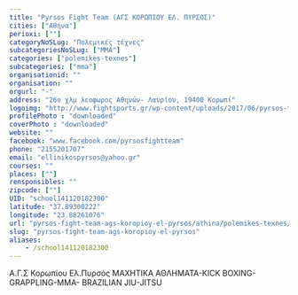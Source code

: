 ```yaml
---
title: "Pyrsos Fight Team (ΑΓΣ ΚΟΡΩΠΙΟΥ ΕΛ. ΠΥΡΣΟΣ)"
cities: ["Αθήνα"]
perioxi: [""]
categoryNoSLug: "Πολεμικές τέχνες"
subcategoriesNoSLug: ["MMA"]
categories: ["polemikes-texnes"]
subcategories: ["mma"]
organisationid: ""
organisation: ""
orgurl: "-"
address: "26ο χλμ λεοφωρος Αθηνών- Λαυρίου, 19400 Κορωπί"
logoimg: "http://www.fightsports.gr/wp-content/uploads/2017/06/pyrsos-fight-team-logo.jpg"
profilePhoto : "downloaded"
coverPhoto : "downloaded"
website: ""
facebook: "www.facebook.com/pyrsosfightteam"
phone: "2155201707"
email: "ellinikospyrsos@yahoo.gr"
courses: ""
places: [""]
rensponsibles: ""
zipcode: [""]
UID: "school141120182300"
latitude: "37.89300222"
longitude: "23.88261076"
url: "pyrsos-fight-team-ags-koropioy-el-pyrsos/athina/polemikes-texnes/mma"
slug: "pyrsos-fight-team-ags-koropioy-el-pyrsos"
aliases:
    - /school141120182300
---
```



Α.Γ.Σ Κορωπίου Ελ.Πυρσός ΜΑΧΗΤΙΚΑ ΑΘΛΗΜΑΤΑ-KICK BOXING-GRAPPLING-MMA- BRAZILIAN JIU-JITSU

